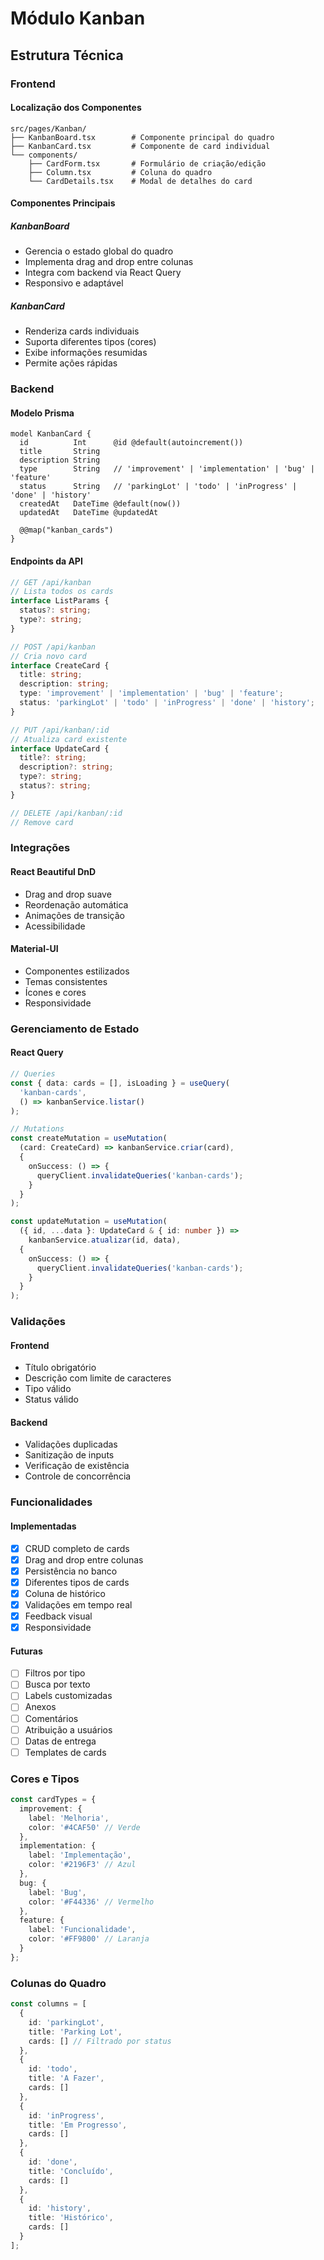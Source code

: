 # Módulo Kanban

## Estrutura Técnica

### Frontend

#### Localização dos Componentes
```
src/pages/Kanban/
├── KanbanBoard.tsx        # Componente principal do quadro
├── KanbanCard.tsx         # Componente de card individual
└── components/
    ├── CardForm.tsx       # Formulário de criação/edição
    ├── Column.tsx         # Coluna do quadro
    └── CardDetails.tsx    # Modal de detalhes do card
```

#### Componentes Principais

##### KanbanBoard
- Gerencia o estado global do quadro
- Implementa drag and drop entre colunas
- Integra com backend via React Query
- Responsivo e adaptável

##### KanbanCard
- Renderiza cards individuais
- Suporta diferentes tipos (cores)
- Exibe informações resumidas
- Permite ações rápidas

### Backend

#### Modelo Prisma
```prisma
model KanbanCard {
  id          Int      @id @default(autoincrement())
  title       String
  description String
  type        String   // 'improvement' | 'implementation' | 'bug' | 'feature'
  status      String   // 'parkingLot' | 'todo' | 'inProgress' | 'done' | 'history'
  createdAt   DateTime @default(now())
  updatedAt   DateTime @updatedAt

  @@map("kanban_cards")
}
```

#### Endpoints da API

```typescript
// GET /api/kanban
// Lista todos os cards
interface ListParams {
  status?: string;
  type?: string;
}

// POST /api/kanban
// Cria novo card
interface CreateCard {
  title: string;
  description: string;
  type: 'improvement' | 'implementation' | 'bug' | 'feature';
  status: 'parkingLot' | 'todo' | 'inProgress' | 'done' | 'history';
}

// PUT /api/kanban/:id
// Atualiza card existente
interface UpdateCard {
  title?: string;
  description?: string;
  type?: string;
  status?: string;
}

// DELETE /api/kanban/:id
// Remove card
```

### Integrações

#### React Beautiful DnD
- Drag and drop suave
- Reordenação automática
- Animações de transição
- Acessibilidade

#### Material-UI
- Componentes estilizados
- Temas consistentes
- Ícones e cores
- Responsividade

### Gerenciamento de Estado

#### React Query
```typescript
// Queries
const { data: cards = [], isLoading } = useQuery(
  'kanban-cards',
  () => kanbanService.listar()
);

// Mutations
const createMutation = useMutation(
  (card: CreateCard) => kanbanService.criar(card),
  {
    onSuccess: () => {
      queryClient.invalidateQueries('kanban-cards');
    }
  }
);

const updateMutation = useMutation(
  ({ id, ...data }: UpdateCard & { id: number }) => 
    kanbanService.atualizar(id, data),
  {
    onSuccess: () => {
      queryClient.invalidateQueries('kanban-cards');
    }
  }
);
```

### Validações

#### Frontend
- Título obrigatório
- Descrição com limite de caracteres
- Tipo válido
- Status válido

#### Backend
- Validações duplicadas
- Sanitização de inputs
- Verificação de existência
- Controle de concorrência

### Funcionalidades

#### Implementadas
- [x] CRUD completo de cards
- [x] Drag and drop entre colunas
- [x] Persistência no banco
- [x] Diferentes tipos de cards
- [x] Coluna de histórico
- [x] Validações em tempo real
- [x] Feedback visual
- [x] Responsividade

#### Futuras
- [ ] Filtros por tipo
- [ ] Busca por texto
- [ ] Labels customizadas
- [ ] Anexos
- [ ] Comentários
- [ ] Atribuição a usuários
- [ ] Datas de entrega
- [ ] Templates de cards

### Cores e Tipos

```typescript
const cardTypes = {
  improvement: {
    label: 'Melhoria',
    color: '#4CAF50' // Verde
  },
  implementation: {
    label: 'Implementação',
    color: '#2196F3' // Azul
  },
  bug: {
    label: 'Bug',
    color: '#F44336' // Vermelho
  },
  feature: {
    label: 'Funcionalidade',
    color: '#FF9800' // Laranja
  }
};
```

### Colunas do Quadro

```typescript
const columns = [
  {
    id: 'parkingLot',
    title: 'Parking Lot',
    cards: [] // Filtrado por status
  },
  {
    id: 'todo',
    title: 'A Fazer',
    cards: []
  },
  {
    id: 'inProgress',
    title: 'Em Progresso',
    cards: []
  },
  {
    id: 'done',
    title: 'Concluído',
    cards: []
  },
  {
    id: 'history',
    title: 'Histórico',
    cards: []
  }
]; 